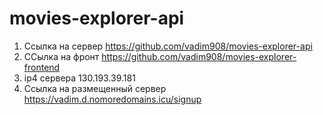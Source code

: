 # movies-explorer-api

1. Ссылка на сервер 
https://github.com/vadim908/movies-explorer-api 
2. ССылка на фронт 
https://github.com/vadim908/movies-explorer-frontend
3. ip4 сервера
130.193.39.181
4. Ссылка на размещенный сервер 
https://vadim.d.nomoredomains.icu/signup
